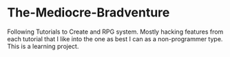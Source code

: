 # The-Mediocre-Bradventure
Following Tutorials to Create and RPG system.  Mostly hacking features from each tutorial that I like into the one as best I can as a non-programmer type.  This is a learning project.
